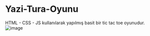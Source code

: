 # Yazi-Tura-Oyunu
HTML - CSS - JS kullanılarak yapılmış basit bir tic tac toe oyunudur.
<br>
![image](https://github.com/EnesUzuns/Yazi-Tura-Oyunu/assets/146360903/15004178-47bb-4db5-986a-f49fd5b6923c)

